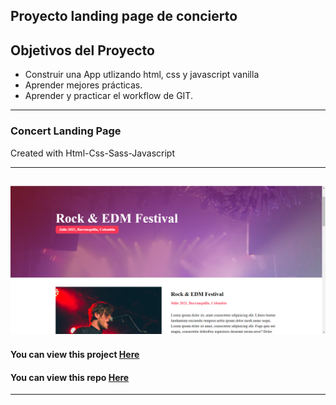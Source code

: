 ## Proyecto landing page de concierto

## Objetivos del Proyecto

- Construir una App utlizando   html, css y javascript vanilla
- Aprender mejores prácticas.
- Aprender y practicar el workflow de GIT.

---  
### Concert Landing Page 
Created with Html-Css-Sass-Javascript

---
[<img alt="" src="https://github.com/jesusegg/Jesusegg/blob/main/img/concierto.png" />](https://concierto-jesusgedler.netlify.app/)
---
#### You can view this project [Here](https://concierto-jesusgedler.netlify.app/) 
#### You can view this repo [Here](https://github.com/jesusegg/concierto-musica) 

---  

